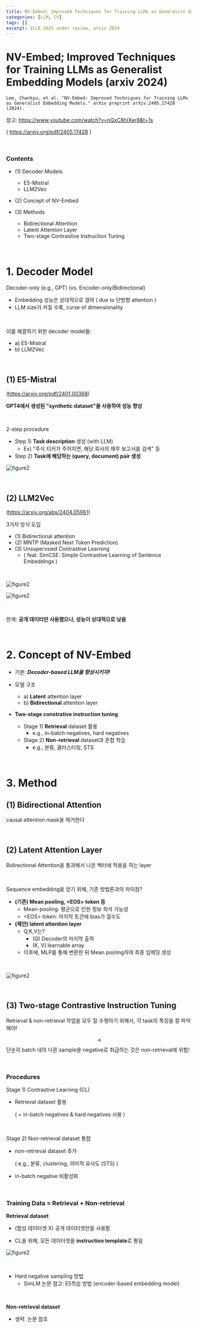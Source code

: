 ```yaml
---
title: NV-Embed; Improved Techniques for Training LLMs as Generalist Embedding Models
categories: [LLM, CV]
tags: []
excerpt: ICLR 2025 under review, arxiv 2024
---
```


<script src="https://cdn.mathjax.org/mathjax/latest/MathJax.js?config=TeX-AMS-MML_HTMLorMML" type="text/javascript"></script>

# NV-Embed; Improved Techniques for Training LLMs as Generalist Embedding Models (arxiv 2024)

```
Lee, Chankyu, et al. "NV-Embed: Improved Techniques for Training LLMs as Generalist Embedding Models." arXiv preprint arXiv:2405.17428 (2024).
```

참고: https://www.youtube.com/watch?v=nQxC8hIXer8&t=1s

( https://arxiv.org/pdf/2405.17428 )

<br>

### Contents

- (1) Decoder Models
  - E5-Mistral
  - LLM2Vec

- (2) Concept of NV-Embed
- (3) Methods
  - Bidirectional Attention
  - Latent Attention Layer
  - Two-stage Contrastive Instruction Tuning


<br>

# 1. Decoder Model

Decoder-only (e.g., GPT) (vs. Encoder-only/Bidirectional)

- Embedding 성능은 상대적으로 결여 ( due to 단방향 attention )
- LLM size가 커질 수록, curse of dimensionality

<br>

이를 해결하기 위한 decoder model들:

- a) E5-Mistral	
- b) LLM2Vec

<br>

## (1) E5-Mistral

(https://arxiv.org/pdf/2401.00368)

**GPT4에서 생성된 "synthetic dataset"을 사용하여 성능 향상**

<br>

2-step procedure

- Step 1) **Task description** 생성 (with LLM)
  - Ex) "주식 티커가 주어지면, 해당 회사의 재무 보고서를 검색" 등
- Step 2) **Task에 해당하는 (query, document) pair 생성**

![figure2](/assets/img/llm/img21.png)

<br>

## (2) LLM2Vec

(https://arxiv.org/abs/2404.05961)

3가지 방식 도입

- (1) Bidirectional attention
- (2) MNTP (Masked Next Token Prediction)
- (3) Unsupervsied Contrastive Learning
  - ( feat. SimCSE: Simple Contrastive Learning of Sentence Embeddings )

<br>

![figure2](/assets/img/llm/img23.png)

![figure2](/assets/img/llm/img22.png)

<br>

한계: **공개 데이터만 사용했으나, 성능이 상대적으로 낮음**

<br>

# 2. Concept of NV-Embed

- 기본: ***Decoder-based LLM을 향상시키자!***
- 모델 구조
  - a) **Latent** attention layer
  - b) **Bidirectional** attention layer

- **Two-stage constrative instruction tuning**
  - Stage 1) **Retrieval** dataset 활용
    - e.g., in-batch negatives, hard negatives
  - Stage 2) **Non-retrieval** dataset과 혼합 학습
    - e.g., 분류, 클러스터링, STS

<br>

# 3. Method

## (1) Bidirectional Attention

causal attention mask을 제거한다

<br>

## (2) Latent Attention Layer

Bidirectional Attention을 통과해서 나온 벡터에 적용을 하는 layer

<br>

Sequence embedding을 얻기 위해, 기존 방법론과의 차이점?

- **(기존) Mean pooling, \<EOS> token 등**
  - Mean-pooling: 평균으로 인한 정보 희석 가능성
  - \<EOS> token: 마지막 토큰에 bias가 낄수도
- **(제안) latent attention layer**
  - Q,K,V는?
    - (Q) Decoder의 마지막 출력
    - (K, V) learnable array
  - 이후에, MLP를 통해 변환한 뒤 Mean pooling하여 최종 임메딩 생성

<br>

![figure2](/assets/img/llm/img24.png)

<br>

## (3) Two-stage Contrastive Instruction Tuning

Retrieval & non-retrieval 작업을 모두 잘 수행하기 위해서, 각 task의 특징을 잘 파악해야!

$$\rightarrow$$ 단순히 batch 내의 다른 sample을  negative로 취급하는 것은 non-retrieval에 위험!

<br>

### Procedures

Stage 1) Contrastive Learning (CL)

- Retrieval dataset 활용

  ( = in-batch negatives & hard negatives 사용 )

<br>

Stage 2) Non-retrieval dataset 통합

- non-retrieval dataset 추가

  ( e.g., 분류, clustering, 의미적 유사도 (STS) )

- in-batch negative 비활성화

<br>

### Training Data = Retrieval + Non-retrieval

**Retrieval dataset**

- (합성 데이터셋 X) 공개 데이터셋만을 사용함

- CL을 위해, 모든 데이터셋을 **instruction template**로 통일

![figure2](/assets/img/llm/img25.png)

<br>

- Hard negative sampling 방법
  - SimLM 논문 참고: E5학습 방법 (encoder-based embedding model) 

<br>

**Non-retrieval dataset**

- 생략. 논문 참조
